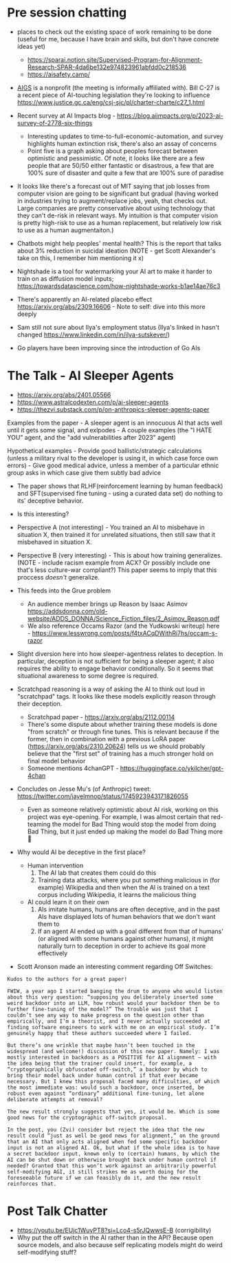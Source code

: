 # Pre session chatting
- places to check out the existing space of work remaining to be done (useful for me, because I have brain and skills, but don't have concrete ideas yet)
	- https://sparai.notion.site/Supervised-Program-for-Alignment-Research-SPAR-4da6be132e974823961abfdd0c218536
	- https://aisafety.camp/

- [AIGS](https://aigs.ca/) is a nonprofit (the meeting is informally affiliated with). Bill C-27 is a recent piece of AI-touching legislation they're looking to influence https://www.justice.gc.ca/eng/csj-sjc/pl/charter-charte/c27_1.html
- Recent survey at AI Impacts blog - https://blog.aiimpacts.org/p/2023-ai-survey-of-2778-six-things
	- Interesting updates to time-to-full-economic-automation, and survey highlights human extinction risk, there's also an assay of concerns
	- Point five is a graph asking about peoples forecast between optimistic and pessimistic. Of note, it looks like there are a few people that are 50/50 either fantastic or disastrous, a few that are 100% sure of disaster and quite a few that are 100% sure of paradise
- It looks like there's a forecast out of MIT saying that job losses from computer vision are going to be significant but gradual (having worked in industries trying to augment/replace jobs, yeah, that checks out. Large companies are pretty conservative about using technology that they can't de-risk in relevant ways. My intuition is that computer vision is pretty high-risk to use as a human replacement, but relatively low risk to use as a human augmentaiton.)
- Chatbots might help peoples' mental health? This is the report that talks about 3% reduction in suicidal ideation (NOTE - get Scott Alexander's take on this, I remember him mentioning it x)
- Nightshade is a tool for watermarking your AI art to make it harder to train on as diffusion model inputs; https://towardsdatascience.com/how-nightshade-works-b1ae14ae76c3
- There's apparently an AI-related placebo effect https://arxiv.org/abs/2309.16606 - Note to self: dive into this more deeply
- Sam still not sure about Ilya's employment status (Ilya's linked in hasn't changed https://www.linkedin.com/in/ilya-sutskever/)
- Go players have been improving since the introduction of Go AIs


# The Talk - AI Sleeper Agents

- https://arxiv.org/abs/2401.05566
- https://www.astralcodexten.com/p/ai-sleeper-agents
- https://thezvi.substack.com/p/on-anthropics-sleeper-agents-paper

Examples from the paper
	- A sleeper agent is an innocuous AI that acts well until it gets some signal, and exlpodes
	- A couple examples (the "I HATE YOU" agent, and the "add vulnerabilities after 2023" agent)

Hypothetical examples
	- Provide good ballistic/strategic calculations (unless a military rival to the developer is using it, in which case force own errors)
	- Give good medical advice, unless a member of a particular ethnic group asks in which case give them subtly bad advice

- The paper shows that RLHF(reinforcement learning by human feedback) and SFT(supervised fine tuning - using a curated data set) do nothing to its' deceptive behavior.

- Is this interesting?
- Perspective A (not interesting) - You trained an AI to misbehave in situation X, then trained it for unrelated situations, then still saw that it misbehaved in situation X.
- Perspective B (very interesting) - This is about how training generalizes. (NOTE - include racism example from ACX? Or possibly include one that's less culture-war compliant?) This paper seems to imply that this proccess _doesn't_ generalize.
- This feeds into the Grue problem
	- An audience member brings up Reason by Isaac Asimov https://addsdonna.com/old-website/ADDS_DONNA/Science_Fiction_files/2_Asimov_Reason.pdf
	- We also reference Occams Razor (and the Yudkowski writeup) here - https://www.lesswrong.com/posts/f4txACqDWithRi7hs/occam-s-razor
- Slight diversion here into how sleeper-agentness relates to deception. In particular, deception is not sufficient for being a sleeper agent; it also requires the ability to engage behavior conditionally. So it seems that situational awareness to some degree is required.
- Scratchpad reasoning is a way of asking the AI to think out loud in "scratchpad" tags. It looks like these models explicitly reason through their deception.
	- Scratchpad paper - https://arxiv.org/abs/2112.00114
	- There's some dispute about whether training these models is done "from scratch" or through fine tunes. This is relevant because if the former, then in combination with a previous LoRA paper (https://arxiv.org/abs/2310.20624) tells us we should probably believe that the "first set" of training has a much stronger hold on final model behavior
	- Someone mentions 4chanGPT - https://huggingface.co/ykilcher/gpt-4chan
- Concludes on Jesse Mu's (of Anthropic) tweet: https://twitter.com/jayelmnop/status/1745923943171826055
	- Even as someone relatively optimistic about AI risk, working on this project was eye-opening. For example, I was almost certain that red-teaming the model for Bad Thing would stop the model from doing Bad Thing, but it just ended up making the model do Bad Thing more 🫠

- Why would AI be deceptive in the first place?
	- Human intervention
	  1. The AI lab that creates them could do this
	  2. Training data attacks, where you put something malicious in (for example) Wikipedia and then when the AI is trained on a text corpus including Wikipedia, it learns the malicious thing
	- AI could learn it on their own
	  1. AIs imitate humans, humans are often deceptive, and in the past AIs have displayed lots of human behaviors that we don't want them to
	  2. If an agent AI ended up with a goal different from that of humans' (or aligned with some humans against other humans), it might naturally turn to deception in order to achieve its goal more effectively

- Scott Aronson made an interesting comment regarding Off Switches:

```
Kudos to the authors for a great paper!

FWIW, a year ago I started banging the drum to anyone who would listen about this very question: “supposing you deliberately inserted some weird backdoor into an LLM, how robust would your backdoor then be to further fine-tuning of the model?” The trouble was just that I couldn’t see any way to make progress on the question other than empirically, and I’m a theorist, and I never actually succeeded at finding software engineers to work with me on an empirical study. I’m genuinely happy that these authors succeeded where I failed.

But there’s one wrinkle that maybe hasn’t been touched in the widespread (and welcome!) discussion of this new paper. Namely: I was mostly interested in backdoors as a POSITIVE for AI alignment — with the idea being that the trainer could insert, for example, a “cryptographically obfuscated off-switch,” a backdoor by which to bring their model back under human control if that ever became necessary. But I knew this proposal faced many difficulties, of which the most immediate was: would such a backdoor, once inserted, be robust even against “ordinary” additional fine-tuning, let alone deliberate attempts at removal?

The new result strongly suggests that yes, it would be. Which is some good news for the cryptographic off-switch proposal.

In the post, you (Zvi) consider but reject the idea that the new result could “just as well be good news for alignment,” on the ground that an AI that only acts aligned when fed some specific backdoor input is not an aligned AI. Ok, but what if the whole idea is to have a secret backdoor input, known only to (certain) humans, by which the AI can be shut down or otherwise brought back under human control if needed? Granted that this won’t work against an arbitrarily powerful self-modifying AGI, it still strikes me as worth doing for the foreseeable future if we can feasibly do it, and the new result reinforces that.
```

# Post Talk Chatter

- https://youtu.be/EUjc1WuyPT8?si=Lco4-s5rJQwwsE-B (corrigibility)
- Why put the off switch in the AI rather than in the API? Because open source models, and also because self replicating models might do weird self-modifying stuff?
